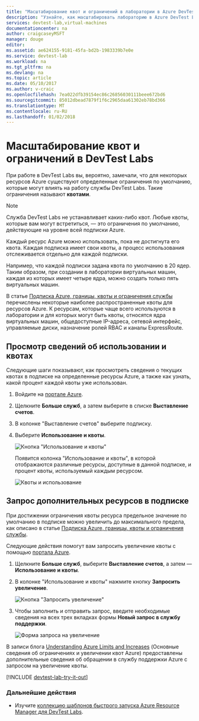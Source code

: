 ```yaml
---
title: "Масштабирование квот и ограничений в лаборатории в Azure DevTest Labs | Документация Майкрософт"
description: "Узнайте, как масштабировать лабораторию в Azure DevTest Labs."
services: devtest-lab,virtual-machines
documentationcenter: na
author: craigcaseyMSFT
manager: douge
editor: 
ms.assetid: ae624155-9181-45fa-bd2b-1983339b7e0e
ms.service: devtest-lab
ms.workload: na
ms.tgt_pltfrm: na
ms.devlang: na
ms.topic: article
ms.date: 05/10/2017
ms.author: v-craic
ms.openlocfilehash: 7ea022dfb39154ec86c26856030111beee672bd6
ms.sourcegitcommit: 85012dbead7879f1f6c2965daa61302eb78bd366
ms.translationtype: MT
ms.contentlocale: ru-RU
ms.lasthandoff: 01/02/2018
---
```

# <a name="scale-quotas-and-limits-in-devtest-labs"></a>Масштабирование квот и ограничений в DevTest Labs
При работе в DevTest Labs вы, вероятно, замечали, что для некоторых ресурсов Azure существуют определенные ограничения по умолчанию, которые могут влиять на работу службы DevTest Labs. Такие ограничения называют **квотами**.

> [!NOTE]
> Служба DevTest Labs не устанавливает каких-либо квот. Любые квоты, которые вам могут встретиться, — это ограничения по умолчанию, действующие на уровне всей подписки Azure.

Каждый ресурс Azure можно использовать, пока не достигнута его квота. Каждая подписка имеет свои квоты, а процесс использования отслеживается отдельно для каждой подписки.

Например, что каждой подписки задана квота по умолчанию в 20 ядер. Таким образом, при создании в лаборатории виртуальных машин, каждая из которых имеет четыре ядра, можно создать только пять виртуальных машин. 

В статье [Подписка Azure, границы, квоты и ограничения службы](https://docs.microsoft.com/azure/azure-subscription-service-limits) перечислены некоторые наиболее распространенные квоты для ресурсов Azure. К ресурсам, которые чаще всего используются в лаборатории и для которых могут быть квоты, относятся ядра виртуальных машин, общедоступные IP-адреса, сетевой интерфейс, управляемые диски, назначение ролей RBAC и каналы ExpressRoute.

## <a name="view-your-usage-and-quotas"></a>Просмотр сведений об использовании и квотах
Следующие шаги показывают, как просмотреть сведения о текущих квотах в подписке на определенные ресурсы Azure, а также как узнать, какой процент каждой квоты уже использован.

1. Войдите на [портале Azure](http://go.microsoft.com/fwlink/p/?LinkID=525040).
1. Щелкните **Больше служб**, а затем выберите в списке **Выставление счетов**.
1. В колонке "Выставление счетов" выберите подписку.
4. Выберите **Использование и квоты**.

   ![Кнопка "Использование и квоты"](./media/devtest-lab-scale-lab/devtestlab-usage-and-quotas.png)

   Появится колонка "Использование и квоты", в которой отображаются различные ресурсы, доступные в данной подписке, и процент квоты, используемый каждым ресурсом.

   ![Квоты и использование](./media/devtest-lab-scale-lab/devtestlab-view-quotas.png)

## <a name="requesting-more-resources-in-your-subscription"></a>Запрос дополнительных ресурсов в подписке
При достижении ограничения квоты ресурса предельное значение по умолчанию в подписке можно увеличить до максимального предела, как описано в статье [Подписка Azure, границы, квоты и ограничения службы](https://docs.microsoft.com/azure/azure-subscription-service-limits).

Следующие действия помогут вам запросить увеличение квоты с помощью [портала Azure](http://go.microsoft.com/fwlink/p/?LinkID=525040).

1. Щелкните **Больше служб**, выберите **Выставление счетов**, а затем — **Использование и квоты**.
1. В колонке "Использование и квоты" нажмите кнопку **Запросить увеличение**.

   ![Кнопка "Запросить увеличение"](./media/devtest-lab-scale-lab/devtestlab-request-increase.png)

1. Чтобы заполнить и отправить запрос, введите необходимые сведения на всех трех вкладках формы **Новый запрос в службу поддержки**.

   ![Форма запроса на увеличение](./media/devtest-lab-scale-lab/devtestlab-support-form.png)

В записи блога [Understanding Azure Limits and Increases](https://azure.microsoft.com/blog/azure-limits-quotas-increase-requests/) (Основные сведения об ограничениях и увеличении квот Azure) предоставлены дополнительные сведения об обращении в службу поддержки Azure с запросом на увеличение квоты.



[!INCLUDE [devtest-lab-try-it-out](../../includes/devtest-lab-try-it-out.md)]

### <a name="next-steps"></a>Дальнейшие действия
* Изучите [коллекцию шаблонов быстрого запуска Azure Resource Manager для DevTest Labs](https://github.com/Azure/azure-devtestlab/tree/master/Samples).

